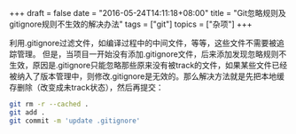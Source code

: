 +++
draft = false
date = "2016-05-24T14:11:18+08:00"
title = "Git忽略规则及 gitignore规则不生效的解决办法"
tags = ["git"]
topics = ["杂项"]
+++

利用.gitignore过滤文件，如编译过程中的中间文件，等等，这些文件不需要被追踪管理。
但是，当项目一开始没有添加.gitignore文件，后来添加发现忽略规则不生效，原因是.gitignore只能忽略那些原来没有被track的文件，如果某些文件已经被纳入了版本管理中，则修改.gitignore是无效的。那么解决方法就是先把本地缓存删除（改变成未track状态），然后再提交：
```bash
git rm -r --cached .
git add .
git commit -m 'update .gitignore'
```